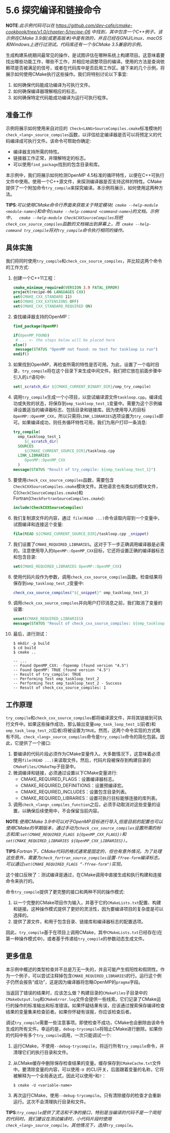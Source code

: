 # 5.6 探究编译和链接命令

**NOTE**:*此示例代码可以在 https://github.com/dev-cafe/cmake-cookbook/tree/v1.0/chapter-5/recipe-06 中找到，其中包含一个C++例子。该示例在CMake 3.9版(或更高版本)中是有效的，并且已经在GNU/Linux、macOS和Windows上进行过测试。代码库还有一个与CMake 3.5兼容的示例。*

生成构建系统期间最常见的操作，是试图评估在哪种系统上构建项目。这意味着要找出哪些功能工作，哪些不工作，并相应地调整项目的编译。使用的方法是查询依赖项是否被满足的信号，或者在代码库中是否启用工作区。接下来的几个示例，将展示如何使用CMake执行这些操作。我们将特别讨论以下事宜:

1. 如何确保代码能成功编译为可执行文件。
2. 如何确保编译器理解相应的标志。
3. 如何确保特定代码能成功编译为运行可执行程序。

## 准备工作

示例将展示如何使用来自对应的` Check<LANG>SourceCompiles.cmake`标准模块的`check_<lang>_source_compiles`函数，以评估给定编译器是否可以将预定义的代码编译成可执行文件。该命令可帮助你确定:

* 编译器支持所需的特性。
* 链接器工作正常，并理解特定的标志。
* 可以使用`find_package`找到的包含目录和库。

本示例中，我们将展示如何检测OpenMP 4.5标准的循环特性，以便在C++可执行文件中使用。使用一个C++源文件，来探测编译器是否支持这样的特性。CMake提供了一个附加命令`try_compile`来探究编译。本示例将展示，如何使用这两种方法。

**TIPS**:*可以使用CMake命令行界面来获取关于特定模块(` cmake --help-module <module-name>`)和命令(`cmake --help-command <command-name>`)的文档。示例中，`  cmake --help-module CheckCXXSourceCompiles`将把`check_cxx_source_compiles`函数的文档输出到屏幕上，而` cmake --help-command try_compile`将对`try_compile`命令执行相同的操作。*

## 具体实施

我们将同时使用`try_compile`和`check_cxx_source_compiles`，并比较这两个命令的工作方式:

1. 创建一个C++11工程：

   ```cmake
   cmake_minimum_required(VERSION 3.9 FATAL_ERROR)
   project(recipe-06 LANGUAGES CXX)
   set(CMAKE_CXX_STANDARD 11)
   set(CMAKE_CXX_EXTENSIONS OFF)
   set(CMAKE_CXX_STANDARD_REQUIRED ON)
   ```

2. 查找编译器支持的OpenMP：

   ```cmake
   find_package(OpenMP)
   
   if(OpenMP_FOUND)
   	# ... <- the steps below will be placed here
   else()
   	message(STATUS "OpenMP not found: no test for taskloop is run")
   endif()
   ```

3. 如果找到OpenMP，再检查所需的特性是否可用。为此，设置了一个临时目录，`try_compile`将在这个目录下来生成中间文件。我们把它放在前面步骤中引入的`if`语句中:

   ```cmake
   set(_scratch_dir ${CMAKE_CURRENT_BINARY_DIR}/omp_try_compile)
   ```

4. 调用`try_compile`生成一个小项目，以尝试编译源文件`taskloop.cpp`。编译成功或失败的状态，将保存到`omp_taskloop_test_1`变量中。需要为这个示例编译设置适当的编译器标志、包括目录和链接库。因为使用导入的目标`OpenMP::OpenMP_CXX`，所以只需将`LINK_LIBRARIES`选项设置为`try_compile`即可。如果编译成功，则任务循环特性可用，我们为用户打印一条消息:

   ```cmake
   try_compile(
     omp_taskloop_test_1
     	${_scratch_dir}
     SOURCES
     	${CMAKE_CURRENT_SOURCE_DIR}/taskloop.cpp
     LINK_LIBRARIES
     	OpenMP::OpenMP_CXX
     )
   message(STATUS "Result of try_compile: ${omp_taskloop_test_1}")
   ```

5. 要使用`check_cxx_source_compiles`函数，需要包含`CheckCXXSourceCompiles.cmake`模块文件。其他语言也有类似的模块文件，C(`CheckCSourceCompiles.cmake`)和Fortran(`CheckFortranSourceCompiles.cmake`):

   ```cmake
   include(CheckCXXSourceCompiles)
   ```

6. 我们复制源文件的内容，通过` file(READ ...)`命令读取内容到一个变量中，试图编译和连接这个变量:

   ```cmake
   file(READ ${CMAKE_CURRENT_SOURCE_DIR}/taskloop.cpp _snippet)
   ```

7. 我们设置了`CMAKE_REQUIRED_LIBRARIES`。这对于下一步正确调用编译器是必需的。注意使用导入的`OpenMP::OpenMP_CXX`目标，它还将设置正确的编译器标志和包含目录:

   ```cmake
   set(CMAKE_REQUIRED_LIBRARIES OpenMP::OpenMP_CXX)
   ```

8. 使用代码片段作为参数，调用`check_cxx_source_compiles`函数。检查结果将保存到`omp_taskloop_test_2`变量中:

   ```cmake
   check_cxx_source_compiles("${_snippet}" omp_taskloop_test_2)
   ```

9. 调用`check_cxx_source_compiles`并向用户打印消息之前，我们取消了变量的设置:

   ```cmake
   unset(CMAKE_REQUIRED_LIBRARIES)
   message(STATUS "Result of check_cxx_source_compiles: ${omp_taskloop_test_2}"
   ```

10. 最后，进行测试：

    ```shell
    $ mkdir -p build
    $ cd build
    $ cmake ..
    
    -- ...
    -- Found OpenMP_CXX: -fopenmp (found version "4.5")
    -- Found OpenMP: TRUE (found version "4.5")
    -- Result of try_compile: TRUE
    -- Performing Test omp_taskloop_test_2
    -- Performing Test omp_taskloop_test_2 - Success
    -- Result of check_cxx_source_compiles: 1
    ```

## 工作原理

`try_compile`和`check_cxx_source_compiles`都将编译源文件，并将其链接到可执行文件中。如果这些操作成功，那么输出变量`omp_task_loop_test_1`(前者)和`omp_task_loop_test_2`(后者)将被设置为`TRUE`。然而，这两个命令实现的方式略有不同。`check_<lang>_source_compiles`命令是`try_compile`命令的简化包装。因此，它提供了一个接口:

1. 要编译的代码片段必须作为CMake变量传入。大多数情况下，这意味着必须使用`file(READ ...)`来读取文件。然后，代码片段被保存到构建目录的`CMakeFiles/CMakeTmp`子目录中。
2. 微调编译和链接，必须通过设置以下CMake变量进行:
   * CMAKE_REQUIRED_FLAGS：设置编译器标志。
   * CMAKE_REQUIRED_DEFINITIONS：设置预编译宏。
   * CMAKE_REQUIRED_INCLUDES：设置包含目录列表。
   * CMAKE_REQUIRED_LIBRARIES：设置可执行目标能够连接的库列表。
3. 调用`check_<lang>_compiles_function`之后，必须手动取消对这些变量的设置，以确保后续使用中，不会保留当前内容。

**NOTE**:*使用CMake 3.9中可以对于OpenMP目标进行导入,但是目前的配置也可以使用CMake的早期版本，通过手动为`check_cxx_source_compiles`设置所需的标志和库:`set(CMAKE_REQUIRED_FLAGS ${OpenMP_CXX_FLAGS})`和`set(CMAKE_REQUIRED_LIBRARIES ${OpenMP_CXX_LIBRARIES})`。*

**TIPS**:*Fortran下，CMake代码的格式通常是固定的，但也有意外情况。为了处理这些意外，需要为`check_fortran_source_compiles`设置`-ffree-form`编译标志。可以通过`set(CMAKE_REQUIRED_FLAGS “-ffree-form")`实现。*

这个接口反映了：测试编译是通过，在CMake调用中直接生成和执行构建和连接命令来执行的。

命令`try_compile`提供了更完整的接口和两种不同的操作模式:

1. 以一个完整的CMake项目作为输入，并基于它的`CMakeLists.txt`配置、构建和链接。这种操作模式提供了更好的灵活性，因为要编译项目的复杂度是可以选择的。
2. 提供了源文件，和用于包含目录、链接库和编译器标志的配置选项。

因此，`try_compile`基于在项目上调用CMake，其中`CMakeLists.txt`已经存在(在第一种操作模式中)，或者基于传递给`try_compile`的参数动态生成文件。

## 更多信息

本示例中概述的类型检查并不总是万无一失的，并且可能产生假阳性和假阴性。作为一个例子，可以尝试注释掉包含`CMAKE_REQUIRED_LIBRARIES`的行。运行这个例子仍然会报告“成功”，这是因为编译器将忽略OpenMP的`pragma`字段。

当返回了错误的结果时，应该怎么做？构建目录的`CMakeFiles`子目录中的`CMakeOutput.log`和`CMakeError.log`文件会提供一些线索。它们记录了CMake运行的操作的标准输出和标准错误。如果怀疑结果有误，应该通过搜索保存编译检查结果的变量集来检查前者。如果你怀疑有误报，你应该检查后者。

调试`try_compile`需要一些注意事项。即使检查不成功，CMake也会删除由该命令生成的所有文件。幸运的是，`debug-trycompile`将阻止CMake进行删除。如果你的代码中有多个`try_compile`调用，一次只能调试一个:

1. 运行CMake，不使用`--debug-trycompile`，将运行所有`try_compile`命令，并清理它们的执行目录和文件。

2. 从CMake缓存中删除保存检查结果的变量。缓存保存到`CMakeCache.txt`文件中。要清除变量的内容，可以使用`-U `的CLI开关，后面跟着变量的名称，它将被解释为一个全局表达式，因此可以使用`*`和`?`：

   ```shell
   $ cmake -U <variable-name>
   ```

3. 再次运行CMake，使用`--debug-trycompile`。只有清除缓存的检查才会重新运行。这次不会清理执行目录和文件。

**TIPS**:*`try_compile`提供了灵活和干净的接口，特别是当编译的代码不是一个简短的代码时。我们建议在测试编译时，小代码片段时使用`check_<lang>_source_compile`。其他情况下，选择`try_compile`。*


